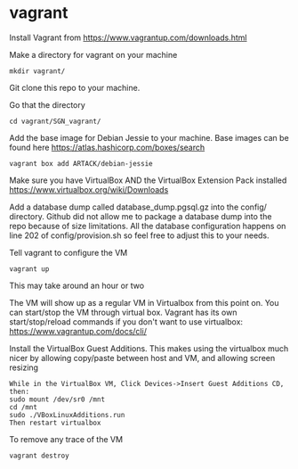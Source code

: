 # vagrant

Install Vagrant from https://www.vagrantup.com/downloads.html


Make a directory for vagrant on your machine
```
mkdir vagrant/
```

Git clone this repo to your machine.

Go that the directory
```
cd vagrant/SGN_vagrant/
```


Add the base image for Debian Jessie to your machine. Base images can be found here https://atlas.hashicorp.com/boxes/search
```
vagrant box add ARTACK/debian-jessie
```


Make sure you have VirtualBox AND the VirtualBox Extension Pack installed
https://www.virtualbox.org/wiki/Downloads


Add a database dump called database_dump.pgsql.gz into the config/ directory.
Github did not allow me to package a database dump into the repo because of size limitations.
All the database configuration happens on line 202 of config/provision.sh so feel free to adjust this to your needs.


Tell vagrant to configure the VM
```
vagrant up
```
This may take around an hour or two


The VM will show up as a regular VM in Virtualbox from this point on. You can start/stop the VM through virtual box.
Vagrant has its own start/stop/reload commands if you don't want to use virtualbox: https://www.vagrantup.com/docs/cli/


Install the VirtualBox Guest Additions. This makes using the virtualbox much nicer by allowing copy/paste between host and VM, and allowing screen resizing
```
While in the VirtualBox VM, Click Devices->Insert Guest Additions CD, then:
sudo mount /dev/sr0 /mnt
cd /mnt
sudo ./VBoxLinuxAdditions.run
Then restart virtualbox 
```


To remove any trace of the VM
```
vagrant destroy
```
